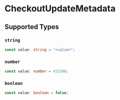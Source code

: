 # CheckoutUpdateMetadata


## Supported Types

### `string`

```typescript
const value: string = "<value>";
```

### `number`

```typescript
const value: number = 413308;
```

### `boolean`

```typescript
const value: boolean = false;
```

